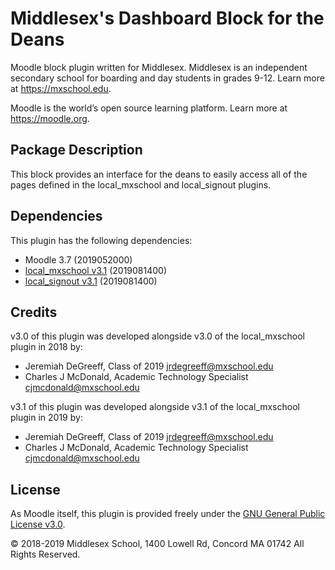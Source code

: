 # Middlesex's Dashboard Block for the Deans

Moodle block plugin written for Middlesex. Middlesex is an independent secondary school for boarding and day students in grades 9-12. Learn more at <https://mxschool.edu>.

Moodle is the world’s open source learning platform. Learn more at <https://moodle.org>.

## Package Description
This block provides an interface for the deans to easily access all of the pages defined in the local_mxschool and local_signout plugins.

## Dependencies
This plugin has the following dependencies:
- Moodle 3.7 (2019052000)
- [local_mxschool v3.1](/local/mxschool/README.md) (2019081400)
- [local_signout v3.1](/local/mxschool/README.md) (2019081400)

## Credits
v3.0 of this plugin was developed alongside v3.0 of the local_mxschool plugin in 2018 by:
- Jeremiah DeGreeff, Class of 2019 <jrdegreeff@mxschool.edu>
- Charles J McDonald, Academic Technology Specialist <cjmcdonald@mxschool.edu>

v3.1 of this plugin was developed alongside v3.1 of the local_mxschool plugin in 2019 by:
- Jeremiah DeGreeff, Class of 2019 <jrdegreeff@mxschool.edu>
- Charles J McDonald, Academic Technology Specialist <cjmcdonald@mxschool.edu>

## License
As Moodle itself, this plugin is provided freely under the [GNU General Public License v3.0](/COPYING.txt).

© 2018-2019 Middlesex School, 1400 Lowell Rd, Concord MA 01742 All Rights Reserved.
